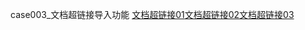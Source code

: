 case003_文档超链接导入功能
[文档超链接01](https://github.com/jdcloudcom/cn/edit/edit_test/documentation/test/0000)[文档超链接02](http://docs.jdcloud.com/cn/test/001)[文档超链接03](http://docs.jdcloud.com/cn/test/test)
